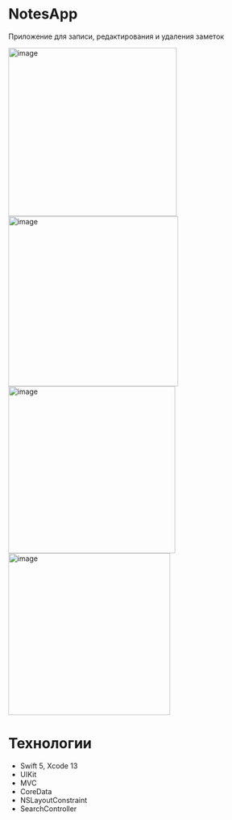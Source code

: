 # NotesApp
Приложение для записи, редактирования и удаления заметок 

<img width="334" alt="image" src="https://user-images.githubusercontent.com/101988559/214540492-e65d0caa-7aa0-457b-b8e9-760ae3f6dc57.png"> <img width="337" alt="image" src="https://user-images.githubusercontent.com/101988559/214540654-b5abbe0b-45cd-47a6-a8db-e3887461f40b.png"> <img width="331" alt="image" src="https://user-images.githubusercontent.com/101988559/214541347-9f34be73-79ca-4e6f-a9a4-7a4223da49d1.png"> <img width="321" alt="image" src="https://user-images.githubusercontent.com/101988559/214548240-0798886f-dcfb-4842-97a0-13a234ee67c0.png">

# Технологии 
* Swift 5, Xcode 13
* UIKit
* MVC
* CoreData
* NSLayoutConstraint
* SearchController
